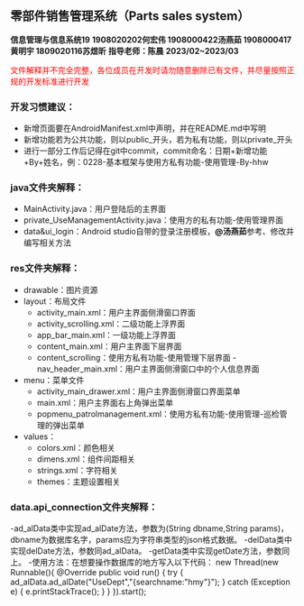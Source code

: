 ## 零部件销售管理系统（Parts sales system）
**信息管理与信息系统19**
**1908020202何宏伟 1908000422汤燕茹 1908000417黄明宇 1809020116苏煜昕**
**指导老师：陈晨**
**2023/02~2023/03**

<font color=red>文件解释并不完全完整，各位成员在开发时请勿随意删除已有文件，并尽量按照正规的开发标准进行开发</font>

### 开发习惯建议：
- 新增页面要在AndroidManifest.xml中声明，并在README.md中写明
- 新增功能若为公共功能，则以public_开头，若为私有功能，则以private_开头
- 进行一部分工作后记得在git中commit，commit命名：日期+新增功能+By+姓名，例：0228-基本框架与使用方私有功能-使用管理-By-hhw


### java文件夹解释：
- MainActivity.java：用户登陆后的主界面
- private_UseManagementActivity.java：使用方的私有功能-使用管理界面
- data&ui_login：Android studio自带的登录注册模板，**@汤燕茹**参考、修改并编写相关方法
  
### res文件夹解释：
- drawable：图片资源
- layout：布局文件
  - activity_main.xml：用户主界面侧滑窗口界面
  - activity_scrolling.xml：二级功能上浮界面
  - app_bar_main.xml：一级功能上浮界面
  - content_main.xml：用户主界面下层界面
  - content_scrolling：使用方私有功能-使用管理下层界面  - nav_header_main.xml：用户主界面侧滑窗口中的个人信息界面
- menu：菜单文件
  - activity_main_drawer.xml：用户主界面侧滑窗口界面菜单
  - main.xml：用户主界面右上角弹出菜单
  - popmenu_patrolmanagement.xml：使用方私有功能-使用管理-巡检管理的弹出菜单
- values：
  - colors.xml：颜色相关
  - dimens.xml：组件间距相关
  - strings.xml：字符相关
  - themes：主题设置相关

### data.api_connection文件夹解释：
  -ad_alData类中实现ad_alDate方法，参数为(String dbname,String params)，dbname为数据库名字，params应为字符串类型的json格式数据。
  -delData类中实现delDate方法，参数同ad_alData。
  -getData类中实现getDate方法，参数同上。
  -使用方法：在想要操作数据库的地方写入以下代码：
  new Thread(new Runnable(){
  @Override
  public void run() {
  try {
  ad_alData.ad_alDate("UseDept","{searchname:\"hmy\"}");
  } catch (Exception e) {
  e.printStackTrace();
  }
  }
  }).start();
